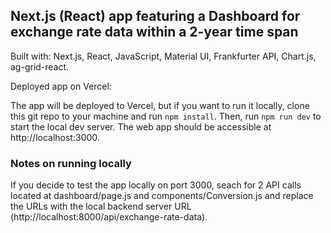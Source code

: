 ## Next.js (React) app featuring a Dashboard for exchange rate data within a 2-year time span

Built with: Next.js, React, JavaScript, Material UI, Frankfurter API, Chart.js, ag-grid-react.

Deployed app on Vercel: 

The app will be deployed to Vercel, but if you want to run it locally, clone this git repo to your machine and run `npm install`.
Then, run `npm run dev` to start the local dev server. The web app should be accessible at http://localhost:3000.

### Notes on running locally

If you decide to test the app locally on port 3000, seach for 2 API calls located at dashboard/page.js and components/Conversion.js and replace the URLs with the local
backend server URL (http://localhost:8000/api/exchange-rate-data).
